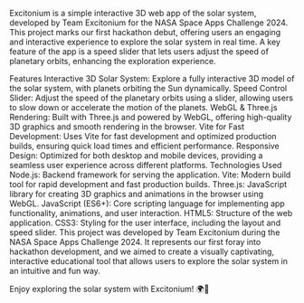Excitonium is a simple interactive 3D web app of the solar system, developed by Team Excitonium for the NASA Space Apps Challenge 2024. This project marks our first hackathon debut, offering users an engaging and interactive experience to explore the solar system in real time. A key feature of the app is a speed slider that lets users adjust the speed of planetary orbits, enhancing the exploration experience.


Features
Interactive 3D Solar System: Explore a fully interactive 3D model of the solar system, with planets orbiting the Sun dynamically.
Speed Control Slider: Adjust the speed of the planetary orbits using a slider, allowing users to slow down or accelerate the motion of the planets.
WebGL & Three.js Rendering: Built with Three.js and powered by WebGL, offering high-quality 3D graphics and smooth rendering in the browser.
Vite for Fast Development: Uses Vite for fast development and optimized production builds, ensuring quick load times and efficient performance.
Responsive Design: Optimized for both desktop and mobile devices, providing a seamless user experience across different platforms.
Technologies Used
Node.js: Backend framework for serving the application.
Vite: Modern build tool for rapid development and fast production builds.
Three.js: JavaScript library for creating 3D graphics and animations in the browser using WebGL.
JavaScript (ES6+): Core scripting language for implementing app functionality, animations, and user interaction.
HTML5: Structure of the web application.
CSS3: Styling for the user interface, including the layout and speed slider.
This project was developed by Team Excitonium during the NASA Space Apps Challenge 2024. It represents our first foray into hackathon development, and we aimed to create a visually captivating, interactive educational tool that allows users to explore the solar system in an intuitive and fun way.

Enjoy exploring the solar system with Excitonium! 🌍🚀
